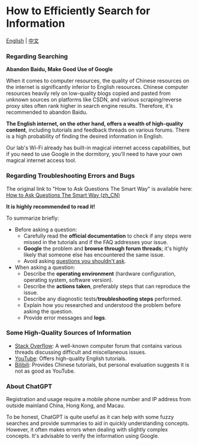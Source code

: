 #  How to Efficiently Search for Information

[English](README.md) | [中文](README_zh.md)

### Regarding Searching

**Abandon Baidu, Make Good Use of Google**

When it comes to computer resources, the quality of Chinese resources on the internet is significantly inferior to English resources. Chinese computer resources heavily rely on low-quality blogs copied and pasted from unknown sources on platforms like CSDN, and various scraping/reverse proxy sites often rank higher in search engine results. Therefore, it's recommended to abandon Baidu.

**The English internet, on the other hand, offers a wealth of high-quality content**, including tutorials and feedback threads on various forums. There is a high probability of finding the desired information in English.

Our lab's Wi-Fi already has built-in magical internet access capabilities, but if you need to use Google in the dormitory, you'll need to have your own magical internet access tool.

### Regarding Troubleshooting Errors and Bugs

The original link to "How to Ask Questions The Smart Way" is available here: [How to Ask Questions The Smart Way (zh_CN)](https://github.com/ryanhanwu/How-To-Ask-Questions-The-Smart-Way/blob/main/README-zh_CN.md)

**It is highly recommended to read it!**

To summarize briefly:

- Before asking a question:
  - Carefully read the **official documentation** to check if any steps were missed in the tutorials and if the FAQ addresses your issue.
  - **Google** the problem and **browse through forum threads**; it's highly likely that someone else has encountered the same issue.
  - Avoid asking [questions you shouldn't ask](https://github.com/ryanhanwu/How-To-Ask-Questions-The-Smart-Way/blob/main/README-zh_CN.md#不该问的问题).
- When asking a question:
  - Describe the **operating environment** (hardware configuration, operating system, software version).
  - Describe the **actions taken**, preferably steps that can reproduce the issue.
  - Describe any diagnostic tests/**troubleshooting steps** performed.
  - Explain how you researched and understood the problem before asking the question.
  - Provide error messages and **logs**.

### Some High-Quality Sources of Information

- [Stack Overflow](https://stackoverflow.com/): A well-known computer forum that contains various threads discussing difficult and miscellaneous issues.
- [YouTube](https://youtube.com/): Offers high-quality English tutorials.
- [Bilibili](https://bilibili.com/): Provides Chinese tutorials, but personal evaluation suggests it is not as good as YouTube.

### About ChatGPT

Registration and usage require a mobile phone number and IP address from outside mainland China, Hong Kong, and Macau.

To be honest, ChatGPT is quite useful as it can help with some fuzzy searches and provide summaries to aid in quickly understanding concepts. However, it often makes errors when dealing with slightly complex concepts. It's advisable to verify the information using Google.
